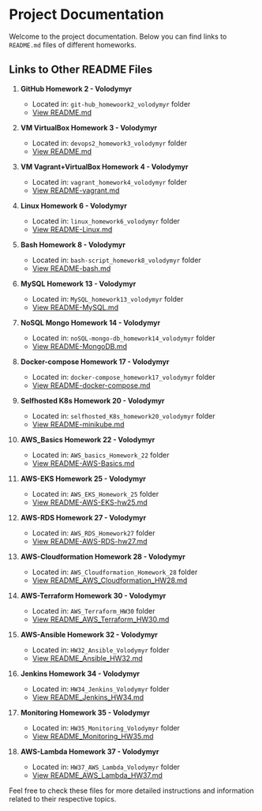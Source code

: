 # Project Documentation

Welcome to the project documentation. Below you can find links to  `README.md` files of different homeworks.
## Links to Other README Files

1. **GitHub Homework 2 - Volodymyr**
    - Located in: `git-hub_homewoork2_volodymyr` folder
    - [View README.md](./git-hub_homewoork2_volodymyr/README.md)

2. **VM VirtualBox Homework 3 - Volodymyr**
    - Located in: `devops2_homework3_volodymyr` folder
    - [View README.md](./devops2_homework3_volodymyr/README.md)

3. **VM Vagrant+VirtualBox Homework 4 - Volodymyr**
   - Located in: `vagrant_homework4_volodymyr` folder
   - [View README-vagrant.md](./vagrant_homework4_volodymyr/README-vagrant.md)

4. **Linux Homework 6 - Volodymyr**
   - Located in: `linux_homework6_volodymyr` folder
   - [View README-Linux.md](./linux_homework6_volodymyr/README-Linux.md)

5. **Bash Homework 8 - Volodymyr**
   - Located in: `bash-script_homework8_volodymyr` folder
   - [View README-bash.md](./bash-script_homework8_volodymyr/README-bash.md)

6. **MySQL Homework 13 - Volodymyr**
   - Located in: `MySQL_homework13_volodymyr` folder
   - [View README-MySQL.md](./MySQL_homework13_volodymyr/README-MySQL.md)

7. **NoSQL Mongo Homework 14 - Volodymyr**
   - Located in: `noSQL-mongo-db_homework14_volodymyr` folder
   - [View README-MongoDB.md](./noSQL-mongo-db_homework14_volodymyr/README-MongoDB.md)

8. **Docker-compose Homework 17 - Volodymyr**
   - Located in: `docker-compose_homework17_volodymyr` folder
   - [View README-docker-compose.md](./docker-compose_homework17_volodymyr/README-docker-compose.md)

9. **Selfhosted K8s Homework 20 - Volodymyr**
   - Located in: `selfhosted_K8s_homework20_volodymyr` folder
   - [View README-minikube.md](./selfhosted_K8s_homework20_volodymyr/README-minikube.md)
   
10. **AWS_Basics Homework 22 - Volodymyr**
    - Located in: `AWS_basics_Homework_22` folder
    - [View README-AWS-Basics.md](./AWS_basics_Homework_22/README-AWS-Basics.md)

11. **AWS-EKS Homework 25 - Volodymyr**
    - Located in: `AWS_EKS_Homework_25` folder
    - [View README-AWS-EKS-hw25.md](./AWS_EKS_Homework_25/README-AWS-EKS-hw25.md)

12. **AWS-RDS Homework 27 - Volodymyr**
    - Located in: `AWS_RDS_Homework27` folder
    - [View README-AWS-RDS-hw27.md](./AWS_RDS_Homework27/README-AWS-RDS-hw27.md)

13. **AWS-Cloudformation Homework 28 - Volodymyr**
    - Located in: `AWS_Cloudformation_Homework_28` folder
    - [View README_AWS_Cloudformation_HW28.md](./AWS_Cloudformation_Homework_28/README_AWS_Cloudformation_HW28.md)

14. **AWS-Terraform Homework 30 - Volodymyr**
    - Located in: `AWS_Terraform_HW30` folder
    - [View README_AWS_Terraform_HW30.md](./AWS_Terraform_HW30/README_AWS_Terraform_HW30.md)

15. **AWS-Ansible Homework 32 - Volodymyr**
    - Located in: `HW32_Ansible_Volodymyr` folder
    - [View README_Ansible_HW32.md](./HW32_Ansible_Volodymyr/README_Ansible_HW32.md)

16. **Jenkins Homework 34 - Volodymyr**
    - Located in: `HW34_Jenkins_Volodymyr` folder
    - [View README_Jenkins_HW34.md](./HW34_Jenkins_Volodymyr/README_Jenkins_HW34.md)

17. **Monitoring Homework 35 - Volodymyr**
    - Located in: `HW35_Monitoring_Volodymyr` folder
    - [View README_Monitoring_HW35.md](./HW35_Monitoring_Volodymyr/README_Monitoring_HW35.md)

18. **AWS-Lambda Homework 37 - Volodymyr**
    - Located in: `HW37_AWS_Lambda_Volodymyr` folder
    - [View README_AWS_Lambda_HW37.md](./HW37_AWS_Lambda_Volodymyr/README_AWS_Lambda_HW37.md)

Feel free to check these files for more detailed instructions and information related to their respective topics.
